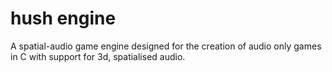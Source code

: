 # hush engine

A spatial-audio game engine designed for the creation of audio only games in C with support for 3d, spatialised audio.
